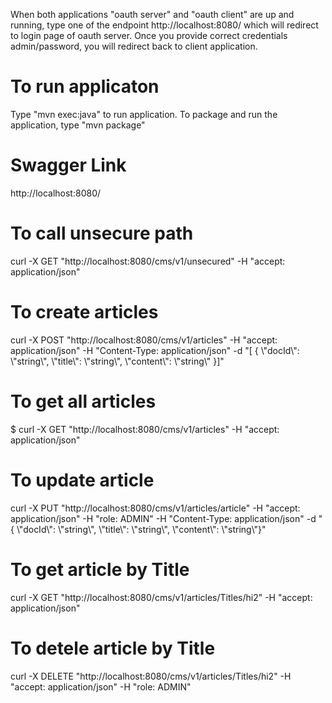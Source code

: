 When both applications "oauth server" and "oauth client" are up and running,
type one of the endpoint http://localhost:8080/ which will redirect to login page of oauth server. Once you provide correct credentials admin/password, you will redirect back to client application.

# To run applicaton
Type "mvn exec:java" to run application.
To package and run the application, type "mvn package"

# Swagger Link 
http://localhost:8080/

# To call unsecure path
curl -X GET "http://localhost:8080/cms/v1/unsecured" -H "accept: application/json"

# To create articles
curl -X POST "http://localhost:8080/cms/v1/articles" -H "accept: application/json" -H "Content-Type: application/json" -d "[ { \\"docId\\": \\"string\\", \\"title\\": \\"string\\", \\"content\\": \\"string\\" }]"

# To get all articles
$ curl -X GET "http://localhost:8080/cms/v1/articles" -H "accept: application/json" 

# To update article
curl -X PUT "http://localhost:8080/cms/v1/articles/article" -H "accept: application/json" -H "role: ADMIN" -H "Content-Type: application/json" -d "{ \\"docId\\": \\"string\\", \\"title\\": \\"string\\", \\"content\\": \\"string\\"}"

# To get article by Title
curl -X GET "http://localhost:8080/cms/v1/articles/Titles/hi2" -H "accept: application/json" 

# To detele article by Title
curl -X DELETE "http://localhost:8080/cms/v1/articles/Titles/hi2" -H "accept: application/json" -H "role: ADMIN"
